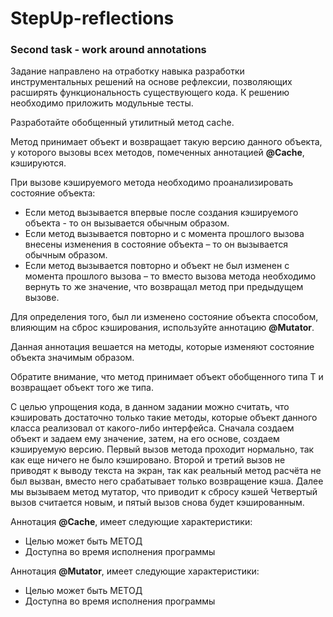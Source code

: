 # StepUp-reflections
### Second task - work around annotations
Задание направлено на отработку навыка разработки инструментальных решений на основе рефлексии, позволяющих расширять функциональность существующего кода.
К решению необходимо приложить модульные тесты.

Разработайте обобщенный утилитный метод cache.

Метод принимает объект и возвращает такую версию данного объекта, у которого вызовы всех методов, помеченных аннотацией **@Cache**, кэшируются.

При вызове кэшируемого метода необходимо проанализировать состояние объекта:
- Если метод вызывается впервые после создания кэшируемого объекта - то он вызывается обычным образом.
- Если метод вызывается повторно и с момента прошлого вызова внесены изменения в состояние объекта – то он вызывается обычным образом.
- Если метод вызывается повторно и объект не был изменен с момента прошлого вызова – то вместо вызова метода необходимо вернуть то же значение, что возвращал метод при предыдущем вызове.

Для определения того, был ли изменено состояние объекта способом, влияющим на сброс кэширования, используйте аннотацию **@Mutator**.

Данная аннотация вешается на методы, которые изменяют состояние объекта значимым образом.

Обратите внимание, что метод принимает объект обобщенного типа T и возвращает объект того же типа.

С целью упрощения кода, в данном задании можно считать, что кэшировать достаточно только такие методы, которые объект данного класса реализовал от какого-либо интерфейса.
Сначала создаем объект и задаем ему значение, затем, на его основе, создаем кэшируемую версию. Первый вызов метода проходит нормально, так как еще ничего не было кэшировано.
Второй и третий вызов не приводят к выводу текста на экран, так как реальный метод расчёта не был вызван, вместо него срабатывает только возвращение кэша.
Далее мы вызываем метод мутатор, что приводит к сбросу кэшей Четвертый вызов считается новым, и пятый вызов снова будет кэшированным.

Аннотация **@Cache**, имеет следующие характеристики:
- Целью может быть МЕТОД
- Доступна во время исполнения программы

Аннотация **@Mutator**, имеет следующие характеристики:
- Целью может быть МЕТОД
- Доступна во время исполнения программы
